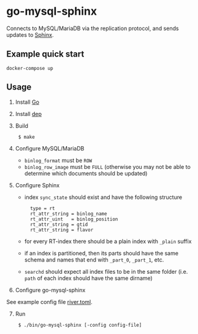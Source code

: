 # go-mysql-sphinx

Connects to MySQL/MariaDB via the replication protocol, and sends updates to [Sphinx](https://sphinxsearch.com/).

## Example quick start

    docker-compose up

## Usage

1. Install [Go](https://golang.org/doc/install)

2. Install [dep](https://golang.github.io/dep/docs/installation.html)

3. Build

        $ make

4. Configure MySQL/MariaDB

    - `binlog_format` must be `ROW`
    - `binlog_row_image` must be `FULL` (otherwise you may not be able to determine which documents should be updated)

5. Configure Sphinx

    - index `sync_state` should exist and have the following structure

            type = rt
            rt_attr_string = binlog_name
            rt_attr_uint   = binlog_position
            rt_attr_string = gtid
            rt_attr_string = flavor

    - for every RT-index there should be a plain index with `_plain` suffix
    - if an index is partitioned, then its parts should have the same schema and names that end with `_part_0`, `_part_1`, etc.
    - `searchd` should expect all index files to be in the same folder (i.e. `path` of each index should have the same dirname)

6. Configure go-mysql-sphinx

See example config file [river.toml](./etc/river.toml).

7. Run

        $ ./bin/go-mysql-sphinx [-config config-file]


